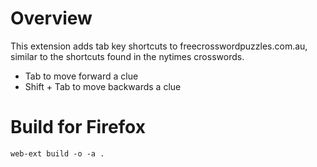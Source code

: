 # Overview
This extension adds tab key shortcuts to freecrosswordpuzzles.com.au, similar to the shortcuts found in the nytimes crosswords.

* Tab to move forward a clue
* Shift + Tab to move backwards a clue


# Build for Firefox
`web-ext build -o -a .`